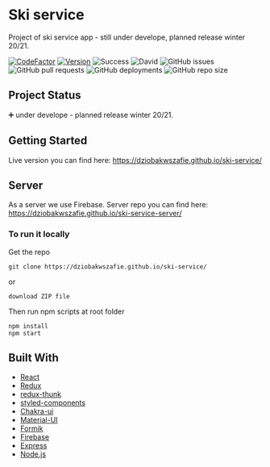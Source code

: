 # Ski service

Project of ski service app - still under develope, planned release winter 20/21.

[![CodeFactor](https://www.codefactor.io/repository/github/dziobakwszafie/ski-service/badge)](https://www.codefactor.io/repository/github/dziobakwszafie/ski-service)
[![Version](https://badge.fury.io/gh/tterb%2FHyde.svg)](https://badge.fury.io/gh/tterb%2FHyde)
![Success](https://img.shields.io/badge/GitHub_Actions-success-success.svg?logo=github&logoColor=white)
![David](https://img.shields.io/david/dziobakwszafie/ski-service?color=green)
![GitHub issues](https://img.shields.io/github/issues-raw/dziobakwszafie/ski-service)
![GitHub pull requests](https://img.shields.io/github/issues-pr-raw/dziobakwszafie/ski-service)
![GitHub deployments](https://img.shields.io/github/deployments/dziobakwszafie/ski-service/github-pages?label=dh-pages%20deploy)
![GitHub repo size](https://img.shields.io/github/repo-size/dziobakwszafie/ski-service)

## Project Status

:heavy_plus_sign: under develope - planned release winter 20/21.

## Getting Started

Live version you can find here: https://dziobakwszafie.github.io/ski-service/

## Server

As a server we use Firebase. Server repo you can find here: https://dziobakwszafie.github.io/ski-service-server/

### To run it locally

Get the repo

```
git clone https://dziobakwszafie.github.io/ski-service/
```

or

```
download ZIP file
```

Then run npm scripts at root folder

```
npm install
npm start
```

## Built With

- [React](https://reactjs.org/)
- [Redux](https://redux.js.org/)
- [redux-thunk](https://github.com/reduxjs/redux-thunk)
- [styled-components](https://styled-components.com/)
- [Chakra-ui](https://chakra-ui.com/)
- [Material-UI](https://material-ui.com/)
- [Formik](https://formik.org/)
- [Firebase](https://firebase.google.com/)
- [Express](https://expressjs.com/)
- [Node.js](https://nodejs.org/en/)
